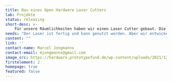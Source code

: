 ```yaml
---
title: Bau eines Open Hardware Laser Cutters
lab: Projekte
status: releasing
short-desc: >-
    Für unsere Räumlichkeiten haben wir einen Laser Cutter gebaut. Die volle Dokumentation des Laser Saur gibt es <a href="https://www.lasersaur.com/">hier</a>. Wer bei uns etwas lasern will, schaut am besten in unserem Forumspost zur <a href="https://community.fablab-cottbus.de/t/25">Nutzung des Lasercutters</a> vorbei. Wir freuen uns auf euren Besuch!
needs: "Der Laser ist fertig und kann genutzt werden. Aber wir entwickeln ihn ständig weiter - unterstütze uns dabei!"
content: ""
link: ''
contact-name: Marcel Jongmanns
contact-email: mjongmanns@gmail.com
image_src: https://hardware.prototypefund.de/wp-content/uploads/2021/12/lasersaur-1-1024x683.jpg
firstelement: 2
homepage: true
featured: false
---
```

